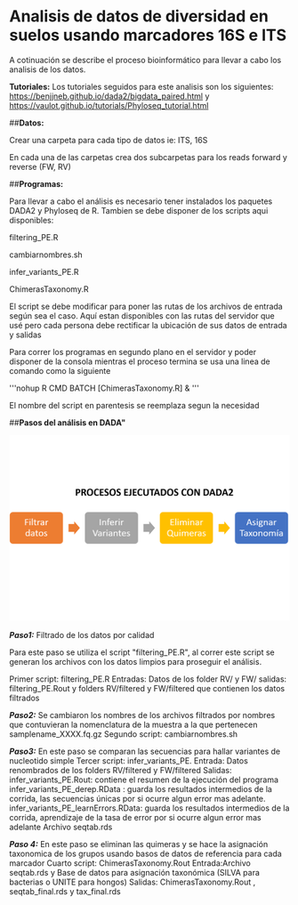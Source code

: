 # **Analisis de datos de diversidad en suelos usando marcadores 16S e ITS**

A cotinuación se describe el proceso bioinformático para llevar a cabo los analisis de los datos.

**Tutoriales:**
Los tutoriales seguidos para este analisis son los siguientes:
https://benjjneb.github.io/dada2/bigdata_paired.html y
https://vaulot.github.io/tutorials/Phyloseq_tutorial.html

##**Datos:**

Crear una carpeta para cada tipo de datos ie: ITS, 16S

En cada una de las carpetas crea dos subcarpetas para los reads forward y reverse (FW, RV)

##**Programas:** 

Para llevar a cabo el análisis es necesario tener instalados los paquetes DADA2 y Phyloseq de R.
Tambien se debe disponer de los scripts aqui disponibles:

filtering_PE.R

cambiarnombres.sh  

infer_variants_PE.R 

ChimerasTaxonomy.R 

El script se debe modificar para poner las rutas de los archivos de entrada según sea el caso. Aquí estan disponibles con las rutas del servidor que usé pero cada persona debe rectificar la ubicación de sus datos de entrada y salidas


Para correr los programas en segundo plano en el servidor y poder disponer de la consola mientras el proceso termina se usa una linea de comando como la siguiente

'''nohup R CMD BATCH [ChimerasTaxonomy.R] & '''

El nombre del script en parentesis se reemplaza segun la necesidad

##**Pasos del análisis en DADA"**

![](dada2_proceso.png)

**_Paso1:_** Filtrado de los datos por calidad

Para este paso se utiliza el script "filtering_PE.R", al correr este script se generan los archivos con los datos limpios para 
proseguir el análisis. 

Primer script: filtering_PE.R
Entradas: Datos de los folder RV/ y FW/
salidas: filtering_PE.Rout y folders RV/filtered y FW/filtered que contienen los datos filtrados

**_Paso2:_** Se cambiaron los nombres de los archivos filtrados por nombres que contuvieran la nomenclatura de la muestra a la que pertenecen samplename_XXXX.fq.gz
Segundo script: cambiarnombres.sh 

**_Paso3:_** En este paso se comparan las secuencias para hallar variantes de nucleotido simple
Tercer script: infer_variants_PE.
Entrada: Datos renombrados de los folders RV/filtered y FW/filtered
Salidas:
infer_variants_PE.Rout: contiene el resumen de la ejecución del programa 
infer_variants_PE_derep.RData : guarda los resultados intermedios de la corrida, las secuencias únicas por si ocurre algun error mas adelante.
infer_variants_PE_learnErrors.RData: guarda los resultados intermedios de la corrida, aprendizaje de la tasa de error por si ocurre algun error mas adelante
Archivo seqtab.rds

**_Paso 4:_** En este paso se eliminan las quimeras y se hace la asignación taxonomica de los grupos usando basos de datos de referencia para cada marcador
Cuarto script: ChimerasTaxonomy.Rout 
Entrada:Archivo seqtab.rds y Base de datos para asignación taxonómica (SILVA para bacterias o UNITE para hongos)
Salidas: ChimerasTaxonomy.Rout , seqtab_final.rds y tax_final.rds



 
